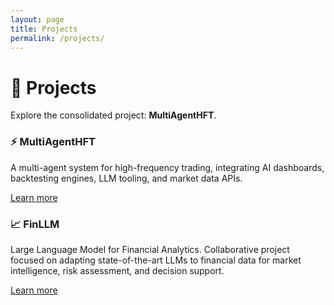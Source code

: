 ```yaml
---
layout: page
title: Projects
permalink: /projects/
---
```


<!-- markdownlint-disable MD033 -->

# 🚀 Projects

Explore the consolidated project: **MultiAgentHFT**.

<div class="projects-grid">
  <div class="project-card" style="background-image: url('/assets/images/project1.jpg');">
    <h3>⚡ MultiAgentHFT</h3>
    <p>A multi-agent system for high-frequency trading, integrating AI dashboards, backtesting engines, LLM tooling, and market data APIs.</p>
    <a href="/projects/multiagenthft" class="project-link">Learn more</a>
  </div>
  <!-- nuovissimo progetto FinLLM -->
  <div class="project-card" style="background-image: url('/assets/images/finllm.jpg');">
    <h3>📈 FinLLM</h3>
    <p>Large Language Model for Financial Analytics. Collaborative project focused on adapting state-of-the-art LLMs to financial data for market intelligence, risk assessment, and decision support.</p>
    <a href="/projects/finllm" class="project-link">Learn more</a>
  </div>
</div>

<!-- markdownlint-enable MD033 -->
